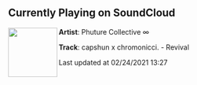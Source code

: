 ## Currently Playing on SoundCloud

[<img align="left" width="100" src="https://i1.sndcdn.com/artworks-qgVHp1GVBSZ1otvk-MBy6hQ-t50x50.jpg">](https://soundcloud.com/phuturecollective/capshun-x-chromonicci-revival?in=nicciwho/sets/capshun-x-chromonicci-revival)

**Artist**: Phuture Collective ∞ 

**Track**: capshun x chromonicci. - Revival

Last updated at 02/24/2021 13:27

